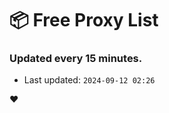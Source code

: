 # :package: Free Proxy List
### Updated every 15 minutes.

- Last updated: `2024-09-12 02:26`

:heart:
